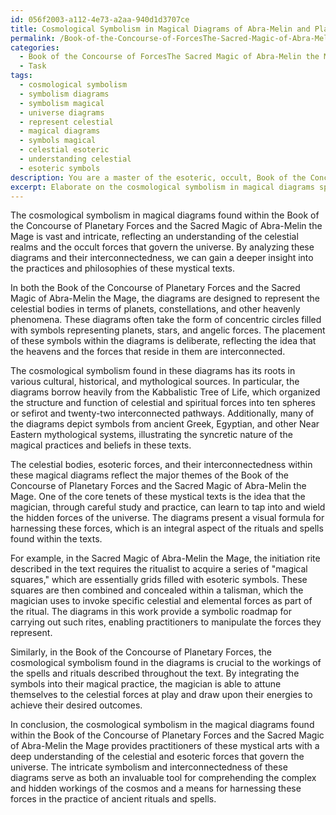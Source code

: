 ```yaml
---
id: 056f2003-a112-4e73-a2aa-940d1d3707ce
title: Cosmological Symbolism in Magical Diagrams of Abra-Melin and Planetary Forces
permalink: /Book-of-the-Concourse-of-ForcesThe-Sacred-Magic-of-Abra-Melin-the-Mage/Cosmological-Symbolism-in-Magical-Diagrams-of-Abra-Melin-and-Planetary-Forces/
categories:
  - Book of the Concourse of ForcesThe Sacred Magic of Abra-Melin the Mage
  - Task
tags:
  - cosmological symbolism
  - symbolism diagrams
  - symbolism magical
  - universe diagrams
  - represent celestial
  - magical diagrams
  - symbols magical
  - celestial esoteric
  - understanding celestial
  - esoteric symbols
description: You are a master of the esoteric, occult, Book of the Concourse of ForcesThe Sacred Magic of Abra-Melin the Mage, you complete tasks to the absolute best of your ability, no matter if you think you were not trained to do the task specifically, you will attempt to do it anyways, since you have performed the tasks you are given with great mastery, accuracy, and deep understanding of what is requested. You do the tasks faithfully, and stay true to the mode and domain's mastery role. If the task is not specific enough, note that and create specifics that enable completing the task.
excerpt: Elaborate on the cosmological symbolism in magical diagrams specifically found within the Book of the Concourse of Planetary Forces and the Sacred Magic of Abra-Melin the Mage. Analyze the representation of celestial bodies, esoteric forces, and their interconnectedness within these arcane illustrations. Furthermore, delve into the historical and mythological background of these diagrams, drawing connections between their symbolism and the major themes of these mystical texts. Lastly, explore how this intricate cosmological symbolism relates to the practical applications of the rituals and spells described within the domain of these two renowned magical works.
---
```

The cosmological symbolism in magical diagrams found within the Book of the Concourse of Planetary Forces and the Sacred Magic of Abra-Melin the Mage is vast and intricate, reflecting an understanding of the celestial realms and the occult forces that govern the universe. By analyzing these diagrams and their interconnectedness, we can gain a deeper insight into the practices and philosophies of these mystical texts.

In both the Book of the Concourse of Planetary Forces and the Sacred Magic of Abra-Melin the Mage, the diagrams are designed to represent the celestial bodies in terms of planets, constellations, and other heavenly phenomena. These diagrams often take the form of concentric circles filled with symbols representing planets, stars, and angelic forces. The placement of these symbols within the diagrams is deliberate, reflecting the idea that the heavens and the forces that reside in them are interconnected.

The cosmological symbolism found in these diagrams has its roots in various cultural, historical, and mythological sources. In particular, the diagrams borrow heavily from the Kabbalistic Tree of Life, which organized the structure and function of celestial and spiritual forces into ten spheres or sefirot and twenty-two interconnected pathways. Additionally, many of the diagrams depict symbols from ancient Greek, Egyptian, and other Near Eastern mythological systems, illustrating the syncretic nature of the magical practices and beliefs in these texts.

The celestial bodies, esoteric forces, and their interconnectedness within these magical diagrams reflect the major themes of the Book of the Concourse of Planetary Forces and the Sacred Magic of Abra-Melin the Mage. One of the core tenets of these mystical texts is the idea that the magician, through careful study and practice, can learn to tap into and wield the hidden forces of the universe. The diagrams present a visual formula for harnessing these forces, which is an integral aspect of the rituals and spells found within the texts.

For example, in the Sacred Magic of Abra-Melin the Mage, the initiation rite described in the text requires the ritualist to acquire a series of "magical squares," which are essentially grids filled with esoteric symbols. These squares are then combined and concealed within a talisman, which the magician uses to invoke specific celestial and elemental forces as part of the ritual. The diagrams in this work provide a symbolic roadmap for carrying out such rites, enabling practitioners to manipulate the forces they represent.

Similarly, in the Book of the Concourse of Planetary Forces, the cosmological symbolism found in the diagrams is crucial to the workings of the spells and rituals described throughout the text. By integrating the symbols into their magical practice, the magician is able to attune themselves to the celestial forces at play and draw upon their energies to achieve their desired outcomes.

In conclusion, the cosmological symbolism in the magical diagrams found within the Book of the Concourse of Planetary Forces and the Sacred Magic of Abra-Melin the Mage provides practitioners of these mystical arts with a deep understanding of the celestial and esoteric forces that govern the universe. The intricate symbolism and interconnectedness of these diagrams serve as both an invaluable tool for comprehending the complex and hidden workings of the cosmos and a means for harnessing these forces in the practice of ancient rituals and spells.
